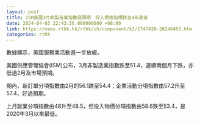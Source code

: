 ```yaml
---
layout: post
title: ISM美國3月非製造業指數遜預期　投入價格指標跌至4年最低
date: 2024-04-03 22:43:56.000000000 +08:00
link: https://news.rthk.hk/rthk/ch/component/k2/1747420-20240403.htm
categories: rthk
---
```


數據顯示，美國服務業活動進一步放緩。

美國供應管理協會(ISM)公布，3月非製造業指數跌至51.4，連續兩個月下跌，亦低過2月及市場預期。

期內，新訂單分項指數由2月的56.1跌至54.4；企業活動分項指數由57.2升至57.4，好過預期。

上月就業分項指數由48升至48.5，但投入物價分項指數由58.6跌至53.4，是2020年3月以來最低。
